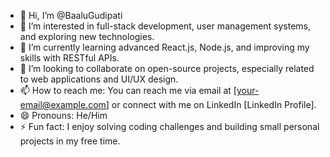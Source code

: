- 👋 Hi, I’m @BaaluGudipati
- 👀 I’m interested in full-stack development, user management systems, and exploring new technologies.
- 🌱 I’m currently learning advanced React.js, Node.js, and improving my skills with RESTful APIs.
- 💞️ I’m looking to collaborate on open-source projects, especially related to web applications and UI/UX design.
- 📫 How to reach me: You can reach me via email at [your-email@example.com] or connect with me on LinkedIn [LinkedIn Profile].
- 😄 Pronouns: He/Him
- ⚡ Fun fact: I enjoy solving coding challenges and building small personal projects in my free time.

